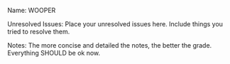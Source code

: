 Name: <Your name here>
WOOPER

Unresolved Issues: Place your unresolved issues here. Include things you tried to resolve them. 

Notes: The more concise and detailed the notes, the better the grade.  
Everything SHOULD be ok now.

###
